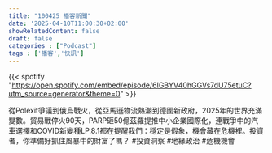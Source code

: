 ```yaml
---
title: "100425 播客新聞"
date: '2025-04-10T11:00:30+02:00'
showRelatedContent: false
draft: false
categories : ["Podcast"]
tags : ['播客','快訊']
---
```

{{< spotify "https://open.spotify.com/embed/episode/6IGBYV40hGGVs7dU75etuC?utm_source=generator&theme=0" >}}

從Polexit爭議到俄烏戰火，從亞馬遜物流熱潮到德國新政府，2025年的世界充滿變數。貿易戰停火90天，PARP砸50億茲羅提推中小企業國際化，連戰爭中的汽車選擇和COVID新變種LP.8.1都在提醒我們：穩定是假象，機會藏在危機裡。投資者，你準備好抓住風暴中的財富了嗎？ #投資洞察 #地緣政治 #危機機會